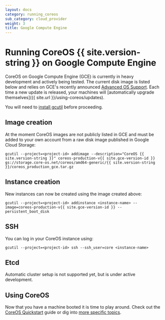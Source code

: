 ```yaml
---
layout: docs
category: running_coreos
sub_category: cloud_provider
weight: 3
title: Google Compute Engine
---
```


# Running CoreOS {{ site.version-string }} on Google Compute Engine

CoreOS on Google Compute Engine (GCE) is currently in heavy development and actively being tested. The current disk image is listed below and relies on GCE's recently announced [Advanced OS Support][gce-advanced-os]. Each time a new update is released, your machines will [automatically upgrade themselves]({{ site.url }}/using-coreos/updates).

You will need to [install gcutil][gcutil-documentation] before proceeding.

[gce-advanced-os]: http://developers.google.com/compute/docs/transition-v1#customkernelbinaries
[gcutil-documentation]: https://developers.google.com/compute/docs/gcutil/

## Image creation

At the moment CoreOS images are not publicly listed in GCE and must be added to your own account from a raw disk image published in Google Cloud Storage:

    gcutil --project=<project-id> addimage --description="CoreOS {{ site.version-string }}" coreos-production-v{{ site.gce-version-id }} gs://storage.core-os.net/coreos/amd64-generic/{{ site.version-string }}/coreos_production_gce.tar.gz

## Instance creation

New instances can now be created using the image created above:

    gcutil --project=<project-id> addinstance <instance-name> --image=coreos-production-v{{ site.gce-version-id }} --persistent_boot_disk

## SSH

You can log in your CoreOS instance using:

    gcutil --project=<project-id> ssh --ssh_user=core <instance-name>

## Etcd

Automatic cluster setup is not supported yet, but is under active development.

## Using CoreOS

Now that you have a machine booted it is time to play around.
Check out the [CoreOS Quickstart]({{site.url}}/docs/quickstart) guide or dig into [more specific topics]({{site.url}}/docs).
